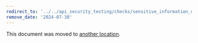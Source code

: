 ```yaml
---
redirect_to: '../../api_security_testing/checks/sensitive_information_disclosure_check.md'
remove_date: '2024-07-30'
---
```


This document was moved to [another location](../../api_security_testing/checks/sensitive_information_disclosure_check.md).

<!-- This redirect file can be deleted after <2024-07-30>. -->
<!-- Redirects that point to other docs in the same project expire in three months. -->
<!-- Redirects that point to docs in a different project or site (for example, link is not relative and starts with `https:`) expire in one year. -->
<!-- Before deletion, see: https://docs.gitlab.com/ee/development/documentation/redirects.html -->
